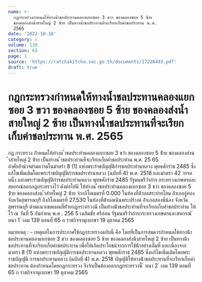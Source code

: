 ```yaml
---
name: >-
  กฎกระทรวงกำหนดให้ทางน้ำชลประทานคลองแยกซอย 3 ขวา ของคลองซอย 5 ซ้าย
  ของคลองส่งน้ำสายใหญ่ 2 ซ้าย เป็นทางน้ำชลประทานที่จะเรียกเก็บค่าชลประทาน พ.ศ.
  2565
date: '2022-10-18'
category: ก
volume: 139
section: 65
page: 1
source: 'https://ratchakitcha.soc.go.th/documents/17226493.pdf'
draft: true
---
```


# กฎกระทรวงกำหนดให้ทางน้ำชลประทานคลองแยกซอย 3 ขวา ของคลองซอย 5 ซ้าย ของคลองส่งน้ำสายใหญ่ 2 ซ้าย เป็นทางน้ำชลประทานที่จะเรียกเก็บค่าชลประทาน พ.ศ. 2565

กฎ กระทรวง ก้ําหนดให้ทํางน ้ําชลประทํานคลองแยกซอย 3 ขวํา ของคลองซอย 5 ซ้ําย ของคลองส่งน ้ําสํายใหญ่ 2 ซ้ําย เป็นทํางน ้ําชลประทํานที่จะเรียกเก็บค่ําชลประทําน พ.ศ. 25 65 อําศัยอ้ํานําจตํามควํามในมําตรํา 8 (1) แห่งพระรําชบัญญัติกํารชลประทํานหลวง พุทธศักรําช 2485 ซึ่งแก้ไขเพิ่มเติมโดยพระรําชบัญญัติกํารชลประทํานหลวง (ฉบับที่ 4) พ.ศ. 2518 และมําตรํา 42 วรรคหนึ่ง แห่งพระรําชบัญญัติกํารชลประทํานหลวง พุทธศักรําช 2485 รัฐมนตรีว่ํากําร กระทรวงเกษตรและสหกรณ์ออกกฎกระทรวงไว้ ดังต่อไปนี ให้ทํางน ้ําชลประทํานคลองแยกซอย 3 ขวํา ของคลองซอย 5 ซ้ําย ของคลองส่งน ้ําสํายใหญ่ 2 ซ้ําย จํากกิโลเมตรที่ 0.000 ในท้องที่ต้ําบลสระยํายโสม อ้ําเภออู่ทอง จังหวัดสุพรรณบุรี ถึงกิโลเมตรที่ 27.530 ในท้องที่ต้ําบลเนินพระปรํางค์ อ้ําเภอสองพี่น้อง จังหวัดสุพรรณบุรี ตํามแนวเขตแผนที่ท้ํายกฎกระทรวงนี เป็นทํางน้ําชลประทํานที่จะเรียกเก็บค่ําชลประทําน ให้ไว้ ณ วันที่ 5 กันยํายน พ.ศ . 256 5 เฉลิมชัย ศรีอ่อน รัฐมนตรีว่ํากํารกระทรวงเกษตรและสหกรณ์ ้ หนา 1 ่ เลม 139 ตอนที่ 65 ก ราชกิจจานุเบกษา 19 ตุลาคม 2565



หมายเหตุ : - เหตุผลในการประกาศใช้กฎกระทรวงฉบับนี้ คือ โดยที่เป็นการสมควรก้าหนดให้ทางน้้า ชลประทานคลองแยกซอย 3 ขวา ของคลองซอย 5 ซ้าย ของคลองส่งน้้าสายใหญ่ 2 ซ้าย เป็นทางน้้า ชลประทานที่จะเรียกเก็บค่าชลประทาน เพื่อให้เกิดประโยชน์จากการใช้น้้าอย่างเต็มที่ และเนื่องจากมาตรา 8 (1) แห่งพระราชบัญญัติการชลประทานหลวง พุทธศักราช 2485 ซึ่งแก้ไขเพิ่มเติมโดยพระราชบัญญัติ การชลประทานหลวง (ฉบับที่ 4) พ.ศ. 2518 บัญญัติให้ทางน้้าชลประทานที่จะเรียกเก็บค่าชลประทาน ต้องก้าหนดโดยกฎกระทรวง จึงจ้าเป็นต้องออกกฎกระทรวงนี้ ้ หนา 2 ่ เลม 139 ตอนที่ 65 ก ราชกิจจานุเบกษา 19 ตุลาคม 2565
